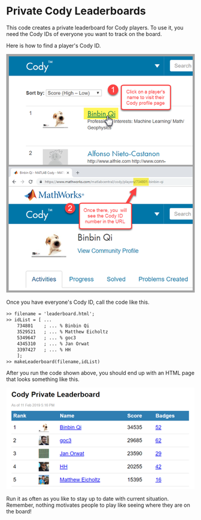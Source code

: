 # Private Cody Leaderboards

This code creates a private leaderboard for Cody players. To use it, you need the Cody IDs of everyone you want to track on the board.

Here is how to find a player's Cody ID.

![How to find the Cody ID](finding_cody_id.png)

Once you have everyone's Cody ID, call the code like this.

```
>> filename = 'leaderboard.html';
>> idList = [ ...
    734801    ; ... % Binbin Qi
    3529521   ; ... % Matthew Eicholtz
    5349647   ; ... % goc3
    4345310   ; ... % Jan Orwat
    3397427   ; ... % HH
    ];
>> makeLeaderboard(filename,idList)
```

After you run the code shown above, you should end up with an HTML page that looks something like this.

![Example Leaderboard](leaderboard.png)

Run it as often as you like to stay up to date with current situation. Remember, nothing motivates people to play like seeing where they are on the board!

